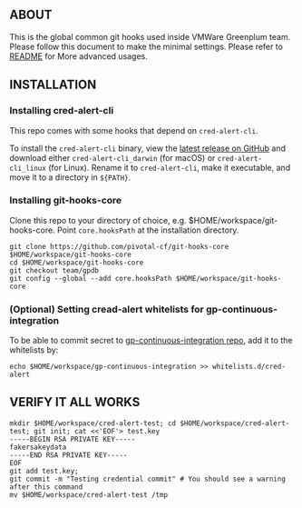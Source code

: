 ## ABOUT

This is the global common git hooks used inside VMWare Greenplum team. Please follow this document to make the minimal settings. Please refer to [README](README.md) for More advanced usages.

## INSTALLATION

### Installing cred-alert-cli

This repo comes with some hooks that depend on `cred-alert-cli`.

To install the `cred-alert-cli` binary, view the [latest release on GitHub](
https://github.com/pivotal-cf/cred-alert/releases/latest) and download either
`cred-alert-cli_darwin` (for macOS) or `cred-alert-cli_linux` (for Linux).
Rename it to `cred-alert-cli`, make it executable, and move it to a directory
in `${PATH}`.

### Installing git-hooks-core

Clone this repo to your directory of choice, e.g. $HOME/workspace/git-hooks-core.
Point `core.hooksPath` at the installation directory.

```
git clone https://github.com/pivotal-cf/git-hooks-core $HOME/workspace/git-hooks-core
cd $HOME/workspace/git-hooks-core
git checkout team/gpdb
git config --global --add core.hooksPath $HOME/workspace/git-hooks-core
```

### (Optional) Setting cread-alert whitelists for gp-continuous-integration

To be able to commit secret to [gp-continuous-integration repo](), add it to the whitelists by:

```
echo $HOME/workspace/gp-continuous-integration >> whitelists.d/cred-alert
```

## VERIFY IT ALL WORKS

```
mkdir $HOME/workspace/cred-alert-test; cd $HOME/workspace/cred-alert-test; git init; cat <<'EOF'> test.key
-----BEGIN RSA PRIVATE KEY-----
fakersakeydata
-----END RSA PRIVATE KEY-----
EOF
git add test.key;
git commit -m "Testing credential commit" # You should see a warning after this command
mv $HOME/workspace/cred-alert-test /tmp
```
